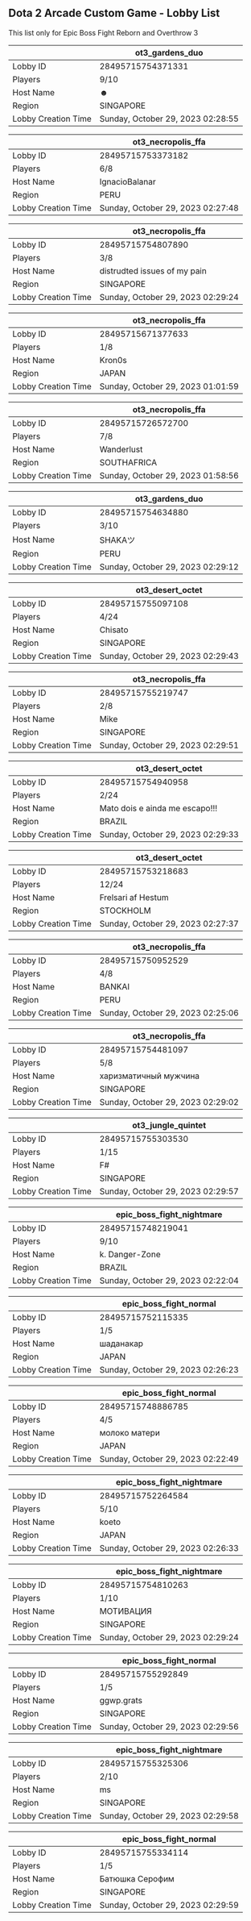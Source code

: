 ## Dota 2 Arcade Custom Game - Lobby List

This list only for Epic Boss Fight Reborn and Overthrow 3

|  | ot3_gardens_duo |
| ------ | ------ |
| Lobby ID | 28495715754371331 |
| Players | 9/10 |
| Host Name | ☻ |
| Region | SINGAPORE |
| Lobby Creation Time | Sunday, October 29, 2023 02:28:55 |


|  | ot3_necropolis_ffa |
| ------ | ------ |
| Lobby ID | 28495715753373182 |
| Players | 6/8 |
| Host Name | IgnacioBalanar |
| Region | PERU |
| Lobby Creation Time | Sunday, October 29, 2023 02:27:48 |


|  | ot3_necropolis_ffa |
| ------ | ------ |
| Lobby ID | 28495715754807890 |
| Players | 3/8 |
| Host Name | distrudted issues of my pain |
| Region | SINGAPORE |
| Lobby Creation Time | Sunday, October 29, 2023 02:29:24 |


|  | ot3_necropolis_ffa |
| ------ | ------ |
| Lobby ID | 28495715671377633 |
| Players | 1/8 |
| Host Name | Kron0s |
| Region | JAPAN |
| Lobby Creation Time | Sunday, October 29, 2023 01:01:59 |


|  | ot3_necropolis_ffa |
| ------ | ------ |
| Lobby ID | 28495715726572700 |
| Players | 7/8 |
| Host Name | Wanderlust |
| Region | SOUTHAFRICA |
| Lobby Creation Time | Sunday, October 29, 2023 01:58:56 |


|  | ot3_gardens_duo |
| ------ | ------ |
| Lobby ID | 28495715754634880 |
| Players | 3/10 |
| Host Name | SHAKAツ |
| Region | PERU |
| Lobby Creation Time | Sunday, October 29, 2023 02:29:12 |


|  | ot3_desert_octet |
| ------ | ------ |
| Lobby ID | 28495715755097108 |
| Players | 4/24 |
| Host Name | Chisato |
| Region | SINGAPORE |
| Lobby Creation Time | Sunday, October 29, 2023 02:29:43 |


|  | ot3_necropolis_ffa |
| ------ | ------ |
| Lobby ID | 28495715755219747 |
| Players | 2/8 |
| Host Name | Mike |
| Region | SINGAPORE |
| Lobby Creation Time | Sunday, October 29, 2023 02:29:51 |


|  | ot3_desert_octet |
| ------ | ------ |
| Lobby ID | 28495715754940958 |
| Players | 2/24 |
| Host Name | Mato dois e ainda me escapo!!! |
| Region | BRAZIL |
| Lobby Creation Time | Sunday, October 29, 2023 02:29:33 |


|  | ot3_desert_octet |
| ------ | ------ |
| Lobby ID | 28495715753218683 |
| Players | 12/24 |
| Host Name | Frelsari af Hestum |
| Region | STOCKHOLM |
| Lobby Creation Time | Sunday, October 29, 2023 02:27:37 |


|  | ot3_necropolis_ffa |
| ------ | ------ |
| Lobby ID | 28495715750952529 |
| Players | 4/8 |
| Host Name | BANKAI |
| Region | PERU |
| Lobby Creation Time | Sunday, October 29, 2023 02:25:06 |


|  | ot3_necropolis_ffa |
| ------ | ------ |
| Lobby ID | 28495715754481097 |
| Players | 5/8 |
| Host Name | харизматичный мужчина |
| Region | SINGAPORE |
| Lobby Creation Time | Sunday, October 29, 2023 02:29:02 |


|  | ot3_jungle_quintet |
| ------ | ------ |
| Lobby ID | 28495715755303530 |
| Players | 1/15 |
| Host Name | F# |
| Region | SINGAPORE |
| Lobby Creation Time | Sunday, October 29, 2023 02:29:57 |


|  | epic_boss_fight_nightmare |
| ------ | ------ |
| Lobby ID | 28495715748219041 |
| Players | 9/10 |
| Host Name | k. Danger-Zone |
| Region | BRAZIL |
| Lobby Creation Time | Sunday, October 29, 2023 02:22:04 |


|  | epic_boss_fight_normal |
| ------ | ------ |
| Lobby ID | 28495715752115335 |
| Players | 1/5 |
| Host Name | шаданакар |
| Region | JAPAN |
| Lobby Creation Time | Sunday, October 29, 2023 02:26:23 |


|  | epic_boss_fight_normal |
| ------ | ------ |
| Lobby ID | 28495715748886785 |
| Players | 4/5 |
| Host Name | молоко матери |
| Region | JAPAN |
| Lobby Creation Time | Sunday, October 29, 2023 02:22:49 |


|  | epic_boss_fight_nightmare |
| ------ | ------ |
| Lobby ID | 28495715752264584 |
| Players | 5/10 |
| Host Name | koeto |
| Region | JAPAN |
| Lobby Creation Time | Sunday, October 29, 2023 02:26:33 |


|  | epic_boss_fight_nightmare |
| ------ | ------ |
| Lobby ID | 28495715754810263 |
| Players | 1/10 |
| Host Name | МОТИВАЦИЯ |
| Region | SINGAPORE |
| Lobby Creation Time | Sunday, October 29, 2023 02:29:24 |


|  | epic_boss_fight_normal |
| ------ | ------ |
| Lobby ID | 28495715755292849 |
| Players | 1/5 |
| Host Name | ggwp.grats |
| Region | SINGAPORE |
| Lobby Creation Time | Sunday, October 29, 2023 02:29:56 |


|  | epic_boss_fight_nightmare |
| ------ | ------ |
| Lobby ID | 28495715755325306 |
| Players | 2/10 |
| Host Name | ms |
| Region | SINGAPORE |
| Lobby Creation Time | Sunday, October 29, 2023 02:29:58 |


|  | epic_boss_fight_normal |
| ------ | ------ |
| Lobby ID | 28495715755334114 |
| Players | 1/5 |
| Host Name | Батюшка Серофим |
| Region | SINGAPORE |
| Lobby Creation Time | Sunday, October 29, 2023 02:29:59 |


